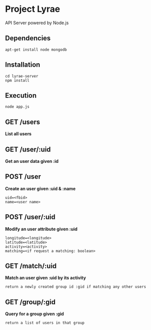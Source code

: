 Project Lyrae
=============
API Server powered by Node.js   


## Dependencies ##

    apt-get install node mongodb

## Installation ##

    cd lyrae-server
    npm install

## Execution ##

    node app.js

## GET /users ##
**List all users**   

## GET /user/:uid ##
**Get an user data given :id**   

## POST /user ##
**Create an user given :uid & :name**   

    uid=<fbid>   
    name=<user name>   
    
## POST /user/:uid ##
**Modify an user attribute given :uid**   

    longitude=<longitude>   
    latitude=<latitude>   
    activity=<activity>   
    matching=<if request a matching: boolean>   
    
## GET /match/:uid ##
**Match an user given :uid by its activity**   

    return a newly created group id :gid if matching any other users

## GET /group/:gid ##
**Query for a group given :gid**   

    return a list of users in that group


